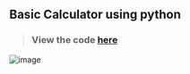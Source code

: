 ## Basic Calculator using python
> ### View the code [here](https://github.com/yash-ktrl/codsoft_taskno.1/blob/main/calc.py)


![image](https://github.com/user-attachments/assets/c23d1c6c-a205-4ba8-a4be-753856614aa7)
